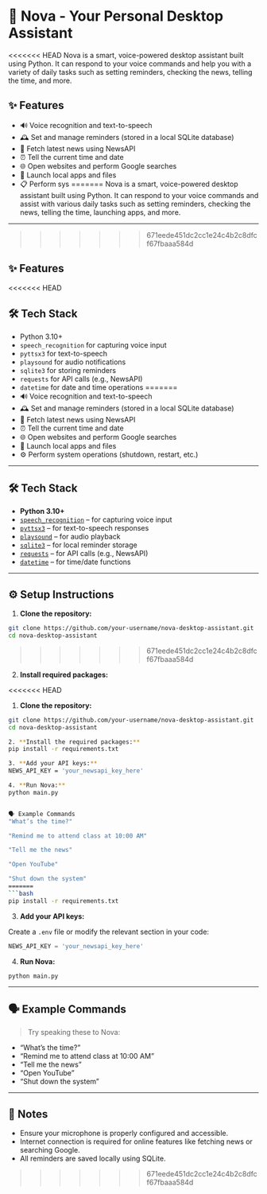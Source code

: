 # 🧠 Nova - Your Personal Desktop Assistant

<<<<<<< HEAD
Nova is a smart, voice-powered desktop assistant built using Python. It can respond to your voice commands and help you with a variety of daily tasks such as setting reminders, checking the news, telling the time, and more.

## ✨ Features

- 🔊 Voice recognition and text-to-speech
- 🕰️ Set and manage reminders (stored in a local SQLite database)
- 📰 Fetch latest news using NewsAPI
- ⏰ Tell the current time and date
- 🌐 Open websites and perform Google searches
- 📁 Launch local apps and files
- 📋 Perform sys
=======
Nova is a smart, voice-powered desktop assistant built using Python. It can respond to your voice commands and assist with various daily tasks such as setting reminders, checking the news, telling the time, launching apps, and more.

---
>>>>>>> 671eede451dc2cc1e24c4b2c8dfcf67fbaaa584d

## ✨ Features

<<<<<<< HEAD
## 🛠️ Tech Stack

- Python 3.10+
- `speech_recognition` for capturing voice input
- `pyttsx3` for text-to-speech
- `playsound` for audio notifications
- `sqlite3` for storing reminders
- `requests` for API calls (e.g., NewsAPI)
- `datetime` for date and time operations
=======
- 🔊 Voice recognition and text-to-speech
- 🕰️ Set and manage reminders (stored in a local SQLite database)
- 📰 Fetch latest news using NewsAPI
- ⏰ Tell the current time and date
- 🌐 Open websites and perform Google searches
- 📁 Launch local apps and files
- ⚙️ Perform system operations (shutdown, restart, etc.)

---

## 🛠️ Tech Stack

- **Python 3.10+**
- [`speech_recognition`](https://pypi.org/project/SpeechRecognition/) – for capturing voice input
- [`pyttsx3`](https://pypi.org/project/pyttsx3/) – for text-to-speech responses
- [`playsound`](https://pypi.org/project/playsound/) – for audio playback
- [`sqlite3`](https://docs.python.org/3/library/sqlite3.html) – for local reminder storage
- [`requests`](https://pypi.org/project/requests/) – for API calls (e.g., NewsAPI)
- [`datetime`](https://docs.python.org/3/library/datetime.html) – for time/date functions

---

## ⚙️ Setup Instructions

1. **Clone the repository:**

```bash
git clone https://github.com/your-username/nova-desktop-assistant.git
cd nova-desktop-assistant
```
>>>>>>> 671eede451dc2cc1e24c4b2c8dfcf67fbaaa584d

2. **Install required packages:**

<<<<<<< HEAD
1. **Clone the repository:**

```bash
git clone https://github.com/your-username/nova-desktop-assistant.git
cd nova-desktop-assistant

2. **Install the required packages:**
pip install -r requirements.txt

3. **Add your API keys:**
NEWS_API_KEY = 'your_newsapi_key_here'

4. **Run Nova:**
python main.py


🗣️ Example Commands
"What’s the time?"

"Remind me to attend class at 10:00 AM"

"Tell me the news"

"Open YouTube"

"Shut down the system"
=======
```bash
pip install -r requirements.txt
```

3. **Add your API keys:**

Create a `.env` file or modify the relevant section in your code:

```python
NEWS_API_KEY = 'your_newsapi_key_here'
```

4. **Run Nova:**

```bash
python main.py
```

---

## 🗣️ Example Commands

> Try speaking these to Nova:

- “What’s the time?”
- “Remind me to attend class at 10:00 AM”
- “Tell me the news”
- “Open YouTube”
- “Shut down the system”

---

## 📌 Notes

- Ensure your microphone is properly configured and accessible.
- Internet connection is required for online features like fetching news or searching Google.
- All reminders are saved locally using SQLite.
>>>>>>> 671eede451dc2cc1e24c4b2c8dfcf67fbaaa584d
